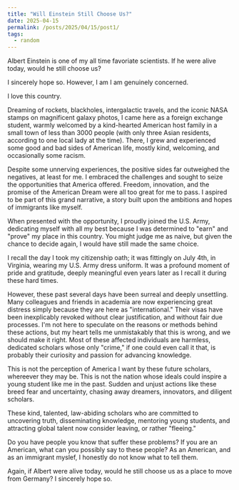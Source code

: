 ```yaml
---
title: "Will Einstein Still Choose Us?"
date: 2025-04-15
permalink: /posts/2025/04/15/post1/
tags:
  - random
---
```


Albert Einstein is one of my all time favoriate scientists.
If he were alive today, would he still choose us?

I sincerely hope so. However, I am I am genuinely concerned.

I love this country.

Dreaming of rockets, blackholes, intergalactic travels, and the iconic NASA stamps on magnificent galaxy photos, I came here as a foreign exchange student, warmly welcomed by a kind-hearted American host family in a small town of less than 3000 people (with only three Asian residents, according to one local lady at the time). There, I grew and experienced some good and bad sides of American life, mostly kind, welcoming, and occasionally some racism. 

Despite some unnerving experiences, the positive sides far outweighed the negatives, at least for me. I embraced the challenges and sought to seize the opportunities that America offered. Freedom, innovation, and the promise of the American Dream were all too great for me to pass. I aspired to be part of this grand narrative, a story built upon the ambitions and hopes of immigrants like myself.

When presented with the opportunity, I proudly joined the U.S. Army, dedicating myself with all my best because I was determined to "earn" and "prove" my place in this country. You might judge me as naive, but given the chance to decide again, I would have still made the same choice.

I recall the day I took my citizenship oath; it was fittingly on July 4th, in Virginia, wearing my U.S. Army dress uniform. It was a profound moment of pride and gratitude, deeply meaningful even years later as I recall it during these hard times.

However, these past several days have been surreal and deeply unsettling. Many colleagues and friends in academia are now experiencing great distress simply because they are here as "international." Their visas have been inexplicably revoked without clear justification, and without fair due processes. I'm not here to speculate on the reasons or methods behind these actions, but my heart tells me unmistakably that this is wrong, and we should make it right. Most of these affected individuals are harmless, dedicated scholars whose only "crime," if one could even call it that, is probably their curiosity and passion for advancing knowledge.

This is not the perception of America I want by these future scholars, whereever they may be. This is not the nation whose ideals could inspire a young student like me in the past. Sudden and unjust actions like these breed fear and uncertainty, chasing away dreamers, innovators, and diligent scholars.

These kind, talented, law-abiding scholars who are committed to uncovering truth, disseminating knowledge, mentoring young students, and attracting global talent now consider leaving, or rather "fleeing."

Do you have people you know that suffer these problems?
If you are an American, what can you possibly say to these people? 
As an American, and as an immigrant myslef, I honestly do not know what to tell them.

Again, if Albert were alive today, would he still choose us as a place to move from Germany?
I sincerely hope so.
